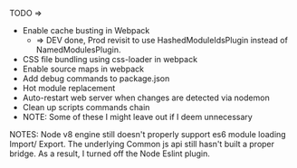 TODO => 
- Enable cache busting in Webpack 
  - => DEV done, Prod revisit to use HashedModuleIdsPlugin instead of NamedModulesPlugin. 
- CSS file bundling using css-loader in webpack
- Enable source maps in webpack
- Add debug commands to package.json
- Hot module replacement
- Auto-restart web server when changes are detected via nodemon
- Clean up scripts commands chain
- NOTE: Some of these I might leave out if I deem unnecessary  



NOTES: 
Node v8 engine still doesn't properly support es6 module loading Import/ Export.  The underlying Common js api still hasn't built a proper bridge.  As a result, I turned off the Node Eslint plugin. 
 